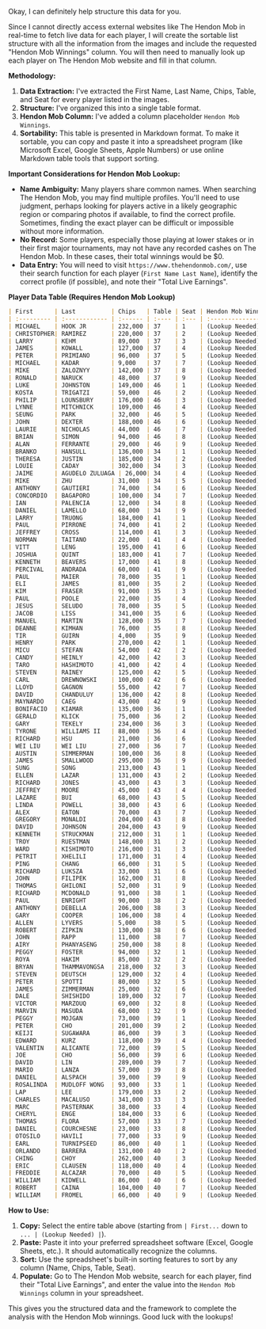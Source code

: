 Okay, I can definitely help structure this data for you.

Since I cannot directly access external websites like The Hendon Mob in real-time to fetch live data for each player, I will create the sortable list structure with all the information from the images and include the requested "Hendon Mob Winnings" column. You will then need to manually look up each player on The Hendon Mob website and fill in that column.

**Methodology:**

1.  **Data Extraction:** I've extracted the First Name, Last Name, Chips, Table, and Seat for every player listed in the images.
2.  **Structure:** I've organized this into a single table format.
3.  **Hendon Mob Column:** I've added a column placeholder `Hendon Mob Winnings`.
4.  **Sortability:** This table is presented in Markdown format. To make it sortable, you can copy and paste it into a spreadsheet program (like Microsoft Excel, Google Sheets, Apple Numbers) or use online Markdown table tools that support sorting.

**Important Considerations for Hendon Mob Lookup:**

*   **Name Ambiguity:** Many players share common names. When searching The Hendon Mob, you may find multiple profiles. You'll need to use judgment, perhaps looking for players active in a likely geographic region or comparing photos if available, to find the correct profile. Sometimes, finding the exact player can be difficult or impossible without more information.
*   **No Record:** Some players, especially those playing at lower stakes or in their first major tournaments, may not have any recorded cashes on The Hendon Mob. In these cases, their total winnings would be $0.
*   **Data Entry:** You will need to visit `https://www.thehendonmob.com/`, use their search function for each player (`First Name Last Name`), identify the correct profile (if possible), and note their "Total Live Earnings".

**Player Data Table (Requires Hendon Mob Lookup)**

```markdown
| First      | Last          | Chips   | Table | Seat | Hendon Mob Winnings |
| :--------- | :------------ | :------ | :---- | :--- | :------------------ |
| MICHAEL    | HOOK JR       | 232,000 | 37    | 1    | (Lookup Needed)     |
| CHRISTOPHER| RAMIREZ       | 220,000 | 37    | 2    | (Lookup Needed)     |
| LARRY      | KEHM          | 89,000  | 37    | 3    | (Lookup Needed)     |
| JAMES      | KOWALL        | 127,000 | 37    | 4    | (Lookup Needed)     |
| PETER      | PRIMIANO      | 96,000  | 37    | 5    | (Lookup Needed)     |
| MICHAEL    | KADAR         | 9,000   | 37    | 7    | (Lookup Needed)     |
| MIKE       | ZALOZNYY      | 142,000 | 37    | 8    | (Lookup Needed)     |
| RONALD     | NARUCK        | 48,000  | 37    | 9    | (Lookup Needed)     |
| LUKE       | JOHNSTON      | 149,000 | 46    | 1    | (Lookup Needed)     |
| KOSTA      | TRIGATZI      | 59,000  | 46    | 2    | (Lookup Needed)     |
| PHILIP     | LOUNSBURY     | 176,000 | 46    | 3    | (Lookup Needed)     |
| LYNNE      | MITCHNICK     | 109,000 | 46    | 4    | (Lookup Needed)     |
| SEUNG      | PARK          | 32,000  | 46    | 5    | (Lookup Needed)     |
| JOHN       | DEXTER        | 188,000 | 46    | 6    | (Lookup Needed)     |
| LAURIE     | NICHOLAS      | 44,000  | 46    | 7    | (Lookup Needed)     |
| BRIAN      | SIMON         | 94,000  | 46    | 8    | (Lookup Needed)     |
| ALAN       | FERRANTE      | 29,000  | 46    | 9    | (Lookup Needed)     |
| BRANKO     | HANSULL       | 136,000 | 34    | 1    | (Lookup Needed)     |
| THERESA    | JUSTIN        | 185,000 | 34    | 2    | (Lookup Needed)     |
| LOUIE      | CADAY         | 302,000 | 34    | 3    | (Lookup Needed)     |
| JAIME      | AGUDELO ZULUAGA | 26,000| 34    | 4    | (Lookup Needed)     |
| MIKE       | ZHU           | 31,000  | 34    | 5    | (Lookup Needed)     |
| ANTHONY    | GAUTIERI      | 74,000  | 34    | 6    | (Lookup Needed)     |
| CONCORDIO  | BAGAPORO      | 100,000 | 34    | 7    | (Lookup Needed)     |
| IAN        | PALENCIA      | 12,000  | 34    | 8    | (Lookup Needed)     |
| DANIEL     | LAMELLO       | 68,000  | 34    | 9    | (Lookup Needed)     |
| LARRY      | TRUONG        | 184,000 | 41    | 1    | (Lookup Needed)     |
| PAUL       | PIRRONE       | 74,000  | 41    | 2    | (Lookup Needed)     |
| JEFFREY    | CROSS         | 114,000 | 41    | 3    | (Lookup Needed)     |
| NORMAN     | TAITANO       | 22,000  | 41    | 4    | (Lookup Needed)     |
| VITT       | LENG          | 195,000 | 41    | 6    | (Lookup Needed)     |
| JOSHUA     | QUINT         | 183,000 | 41    | 7    | (Lookup Needed)     |
| KENNETH    | BEAVERS       | 17,000  | 41    | 8    | (Lookup Needed)     |
| PERCIVAL   | ANDRADA       | 60,000  | 41    | 9    | (Lookup Needed)     |
| PAUL       | MAIER         | 78,000  | 35    | 1    | (Lookup Needed)     |
| ELI        | JAMES         | 81,000  | 35    | 2    | (Lookup Needed)     |
| KIM        | FRASER        | 91,000  | 35    | 3    | (Lookup Needed)     |
| PAUL       | POOLE         | 22,000  | 35    | 4    | (Lookup Needed)     |
| JESUS      | SELUDO        | 78,000  | 35    | 5    | (Lookup Needed)     |
| JACOB      | LISS          | 341,000 | 35    | 6    | (Lookup Needed)     |
| MANUEL     | MARTIN        | 128,000 | 35    | 7    | (Lookup Needed)     |
| DEANNE     | KIMHAN        | 76,000  | 35    | 8    | (Lookup Needed)     |
| TIR        | GUIRN         | 4,000   | 35    | 9    | (Lookup Needed)     |
| HENRY      | PARK          | 270,000 | 42    | 1    | (Lookup Needed)     |
| MICU       | STEFAN        | 54,000  | 42    | 2    | (Lookup Needed)     |
| CANDY      | HEINLY        | 42,000  | 42    | 3    | (Lookup Needed)     |
| TARO       | HASHIMOTO     | 41,000  | 42    | 4    | (Lookup Needed)     |
| STEVEN     | RAINEY        | 125,000 | 42    | 5    | (Lookup Needed)     |
| CARL       | DREWNOWSKI    | 100,000 | 42    | 6    | (Lookup Needed)     |
| LLOYD      | GAGNON        | 55,000  | 42    | 7    | (Lookup Needed)     |
| DAVID      | CHANDULUY     | 136,000 | 42    | 8    | (Lookup Needed)     |
| MAYNARDO   | CAEG          | 43,000  | 42    | 9    | (Lookup Needed)     |
| BONIFACIO  | KIAMAR        | 135,000 | 36    | 1    | (Lookup Needed)     |
| GERALD     | KLICK         | 75,000  | 36    | 2    | (Lookup Needed)     |
| GARY       | TEKELY        | 234,000 | 36    | 3    | (Lookup Needed)     |
| TYRONE     | WILLIAMS II   | 88,000  | 36    | 4    | (Lookup Needed)     |
| RICHARD    | HSU           | 21,000  | 36    | 6    | (Lookup Needed)     |
| WEI LIU    | WEI LIU       | 27,000  | 36    | 7    | (Lookup Needed)     |
| AUSTIN     | SIMMERMAN     | 100,000 | 36    | 8    | (Lookup Needed)     |
| JAMES      | SMALLWOOD     | 295,000 | 36    | 9    | (Lookup Needed)     |
| SUNG       | SONG          | 213,000 | 43    | 1    | (Lookup Needed)     |
| ELLEN      | LAZAR         | 131,000 | 43    | 2    | (Lookup Needed)     |
| RICHARD    | JONES         | 43,000  | 43    | 3    | (Lookup Needed)     |
| JEFFREY    | MOORE         | 45,000  | 43    | 4    | (Lookup Needed)     |
| LAZARE     | BUI           | 68,000  | 43    | 5    | (Lookup Needed)     |
| LINDA      | POWELL        | 38,000  | 43    | 6    | (Lookup Needed)     |
| ALEX       | EATON         | 70,000  | 43    | 7    | (Lookup Needed)     |
| GREGORY    | MONALDI       | 204,000 | 43    | 8    | (Lookup Needed)     |
| DAVID      | JOHNSON       | 204,000 | 43    | 9    | (Lookup Needed)     |
| KENNETH    | STRUCKMAN     | 212,000 | 31    | 1    | (Lookup Needed)     |
| TROY       | RUESTMAN      | 148,000 | 31    | 2    | (Lookup Needed)     |
| WARD       | KISHIMOTO     | 216,000 | 31    | 3    | (Lookup Needed)     |
| PETRIT     | XHELILI       | 171,000 | 31    | 4    | (Lookup Needed)     |
| PING       | CHANG         | 66,000  | 31    | 5    | (Lookup Needed)     |
| RICHARD    | LUKSZA        | 33,000  | 31    | 6    | (Lookup Needed)     |
| JOHN       | FILIPEK       | 162,000 | 31    | 8    | (Lookup Needed)     |
| THOMAS     | GHILONI       | 52,000  | 31    | 9    | (Lookup Needed)     |
| RICHARD    | MCDONALD      | 91,000  | 38    | 1    | (Lookup Needed)     |
| PAUL       | ENRIGHT       | 90,000  | 38    | 2    | (Lookup Needed)     |
| ANTHONY    | DEBELLA       | 206,000 | 38    | 3    | (Lookup Needed)     |
| GARY       | COOPER        | 106,000 | 38    | 4    | (Lookup Needed)     |
| ALLEN      | LYVERS        | 5,000   | 38    | 5    | (Lookup Needed)     |
| ROBERT     | ZIPKIN        | 130,000 | 38    | 6    | (Lookup Needed)     |
| JOHN       | RAPP          | 11,000  | 38    | 7    | (Lookup Needed)     |
| AIRY       | PHANYASENG    | 250,000 | 38    | 8    | (Lookup Needed)     |
| PEGGY      | FOSTER        | 94,000  | 32    | 1    | (Lookup Needed)     |
| ROYA       | HAKIM         | 85,000  | 32    | 2    | (Lookup Needed)     |
| BRYAN      | THAMMAVONGSA  | 218,000 | 32    | 3    | (Lookup Needed)     |
| STEVEN     | DEUTSCH       | 129,000 | 32    | 4    | (Lookup Needed)     |
| PETER      | SPOTTI        | 80,000  | 32    | 5    | (Lookup Needed)     |
| JAMES      | ZIMMERMAN     | 25,000  | 32    | 6    | (Lookup Needed)     |
| DALE       | SHISHIDO      | 189,000 | 32    | 7    | (Lookup Needed)     |
| VICTOR     | MARZOUQ       | 69,000  | 32    | 8    | (Lookup Needed)     |
| MARVIN     | MASUDA        | 68,000  | 32    | 9    | (Lookup Needed)     |
| PEGGY      | MOJGAN        | 73,000  | 39    | 1    | (Lookup Needed)     |
| PETER      | CHO           | 201,000 | 39    | 2    | (Lookup Needed)     |
| KEIJI      | SUGAWARA      | 86,000  | 39    | 3    | (Lookup Needed)     |
| EDWARD     | KURZ          | 118,000 | 39    | 4    | (Lookup Needed)     |
| VALENTIN   | ALICANTE      | 72,000  | 39    | 5    | (Lookup Needed)     |
| JOE        | CHO           | 56,000  | 39    | 6    | (Lookup Needed)     |
| DAVID      | LIN           | 289,000 | 39    | 7    | (Lookup Needed)     |
| MARIO      | LANZA         | 57,000  | 39    | 8    | (Lookup Needed)     |
| DANIEL     | ALSPACH       | 39,000  | 39    | 9    | (Lookup Needed)     |
| ROSALINDA  | MUDLOFF WONG  | 93,000  | 33    | 1    | (Lookup Needed)     |
| LAP        | LEE           | 179,000 | 33    | 2    | (Lookup Needed)     |
| CHARLES    | MACALUSO      | 341,000 | 33    | 3    | (Lookup Needed)     |
| MARC       | PASTERNAK     | 38,000  | 33    | 4    | (Lookup Needed)     |
| CHERYL     | ENGE          | 184,000 | 33    | 6    | (Lookup Needed)     |
| THOMAS     | FLORA         | 57,000  | 33    | 7    | (Lookup Needed)     |
| DANIEL     | COURCHESNE    | 23,000  | 33    | 8    | (Lookup Needed)     |
| OTOSILO    | HAVILI        | 77,000  | 33    | 9    | (Lookup Needed)     |
| EARL       | TURNIPSEED    | 86,000  | 40    | 1    | (Lookup Needed)     |
| ORLANDO    | BARRERA       | 131,000 | 40    | 2    | (Lookup Needed)     |
| CHING      | CHOY          | 262,000 | 40    | 3    | (Lookup Needed)     |
| ERIC       | CLAUSEN       | 118,000 | 40    | 4    | (Lookup Needed)     |
| FREDDIE    | ALCAZAR       | 70,000  | 40    | 5    | (Lookup Needed)     |
| WILLIAM    | KIDWELL       | 86,000  | 40    | 6    | (Lookup Needed)     |
| ROBERT     | CAINA         | 104,000 | 40    | 7    | (Lookup Needed)     |
| WILLIAM    | FROMEL        | 66,000  | 40    | 9    | (Lookup Needed)     |
```

**How to Use:**

1.  **Copy:** Select the entire table above (starting from `| First...` down to `... | (Lookup Needed) |`).
2.  **Paste:** Paste it into your preferred spreadsheet software (Excel, Google Sheets, etc.). It should automatically recognize the columns.
3.  **Sort:** Use the spreadsheet's built-in sorting features to sort by any column (Name, Chips, Table, Seat).
4.  **Populate:** Go to The Hendon Mob website, search for each player, find their "Total Live Earnings", and enter the value into the `Hendon Mob Winnings` column in your spreadsheet.

This gives you the structured data and the framework to complete the analysis with the Hendon Mob winnings. Good luck with the lookups!
